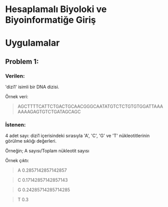 # Hesaplamalı Biyoloki ve Biyoinformatiğe Giriş

# Uygulamalar

## Problem 1:

### Verilen:

'dizi1' isimli bir DNA dizisi.

Örnek veri:

> AGCTTTTCATTCTGACTGCAACGGGCAATATGTCTCTGTGTGGATTAAAAAAAGAGTGTCTGATAGCAGC

### İstenen:

4 adet sayı: dizi1 içerisindeki sırasıyla 'A', 'C', 'G' ve 'T' nükleotitlerinin görülme sıklığı değerleri.

Örneğin; A sayısı/Toplam nükleotit sayısı

Örnek çıktı:

> A 0.2857142857142857

> C 0.17142857142857143

> G 0.24285714285714285

> T 0.3

